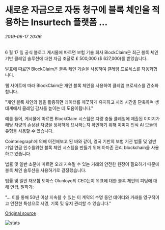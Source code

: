 # 새로운 자금으로 자동 청구에 블록 체인을 적용하는 Insurtech 플랫폼 ...

###### 2019-06-17 20:06

6 월 17 일 공식 블로그 게시물에 따르면 보험 기술 회사 BlockClaim은 최근 블록 체인 기반 클레임 솔루션에 대한 자금 조달로 £ 500,000 ($ 627,000)를 받았습니다.

발표에 따르면 BlockClaim은 블록 체인 기술을 사용하여 클레임 프로세스를 자동화합니다.

웹 사이트에 따라 BlockClaim은 개인 블록 체인을 사용하여 클레임 프로세스를 간소화합니다.

"개인 블록 체인의 힘을 활용하면 데이터를 깨끗하게 유지하고 처리 시간을 단축하며 생태계에서 클레임 감사를 높이는 데 도움이됩니다."

예를 들어, 게시물에 따르면 BlockClaim 시스템은 차량 충돌 클레임에 제출된 이미지가 해당 차량의 손상된 차량을 정확하게 묘사하는지 확인하기 위해 이미지 인식 AI 모듈의 유형을 사용할 수 있습니다.

Cointelegraph에 의해 이전에보고 된 바와 같이, 영국 기반의 보험 기관 법률 및 일반 기업 연금 인수를위한 블록 체인 시스템을 만들기 위해 아마존 관리 blockchain을 사용하고 있습니다.

법률 및 일반 소문에 따르면 오래 지속될 수 있는 거래의 안전한 원장이 필요하기 때문에 블록 체인 솔루션을 사용하기로 결정했습니다.

법률 및 일반 재보험 토마스 Olunloyo의 CEO는이 목표에 대한 블록 체인의 피팅에 대해 언급, 말하기:

"... 이를 통해 50년 이상 지속될 수 있는 이 계약의 수명 동안 데이터와 거래를 영구적이고 안전한 특성으로 서명, 기록 및 유지 관리할 수 있습니다."

[Original source](https://cointelegraph.com/news/insurtech-platform-to-apply-blockchain-to-auto-claims-with-new-funding)

![stats](https://c.statcounter.com/11760860/0/a89fa40b/1/ "stats")